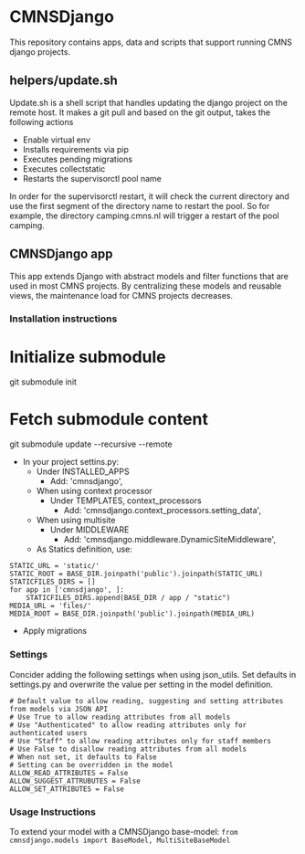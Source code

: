 # CMNSDjango

This repository contains apps, data and scripts that support running 
CMNS django projects.

## helpers/update.sh
Update.sh is a shell script that handles updating the django project on the remote host.
It makes a git pull and based on the git output, takes the following actions
- Enable virtual env
- Installs requirements via pip
- Executes pending migrations
- Executes collectstatic
- Restarts the supervisorctl pool name 

In order for the supervisorctl restart, it will check the current directory and use the
first segment of the directory name to restart the pool. So for example, the directory
camping.cmns.nl will trigger a restart of the pool camping.


## CMNSDjango app
This app extends Django with abstract models and filter functions that are used in most
CMNS projects. By centralizing these models and reusable views, the maintenance load for
CMNS projects decreases.

### Installation instructions

# Initialize submodule
git submodule init

# Fetch submodule content
git submodule update --recursive --remote

- In your project settins.py:
  - Under INSTALLED_APPS
    - Add: 'cmnsdjango',
  - When using context processor
    - Under TEMPLATES, context_processors
      - Add: 'cmnsdjango.context_processors.setting_data',
  - When using multisite
    - Under MIDDLEWARE
      - Add: 'cmnsdjango.middleware.DynamicSiteMiddleware',
  - As Statics definition, use:
```
STATIC_URL = 'static/'
STATIC_ROOT = BASE_DIR.joinpath('public').joinpath(STATIC_URL)
STATICFILES_DIRS = []
for app in ['cmnsdjango', ]:
    STATICFILES_DIRS.append(BASE_DIR / app / "static")
MEDIA_URL = 'files/'
MEDIA_ROOT = BASE_DIR.joinpath('public').joinpath(MEDIA_URL)
```
- Apply migrations

### Settings

Concider adding the following settings when using json_utils. Set defaults in settings.py
and overwrite the value per setting in the model definition.
```
# Default value to allow reading, suggesting and setting attributes from models via JSON API
# Use True to allow reading attributes from all models
# Use "Authenticated" to allow reading attributes only for authenticated users
# Use "Staff" to allow reading attributes only for staff members
# Use False to disallow reading attributes from all models
# When not set, it defaults to False
# Setting can be overridden in the model
ALLOW_READ_ATTRIBUTES = False 
ALLOW_SUGGEST_ATTRUBUTES = False
ALLOW_SET_ATTRIBUTES = False
```


### Usage Instructions
To extend your model with a CMNSDjango base-model:
``` from cmnsdjango.models import BaseModel, MultiSiteBaseModel ```

